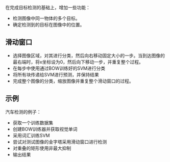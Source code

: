 在完成目标检测的基础上，增加一些功能：
- 检测图像中同一物体的多个目标。
- 确定检测到的目标在图像中的位置。

## 滑动窗口
- 选择图像区域，对其进行分类，然后向右移动固定大小的一步。当到达图像的最右端时，将x坐标设为0，然后向下移动一步，并重复整个过程。
- 在每步中使用通过BOW训练好的SVM进行分类
- 将所有块传递给SVM进行预测，并保持结果
- 完成整个图像的分类，缩放图像并重复整个滑动窗口的过程。

## 示例
汽车检测的例子：
- 获取一个训练数据集
- 创建BOW训练器并获取视觉单词
- 采用词汇训练SVM
- 尝试对测试图像的金字塔采用滑动窗口进行检测
- 对重叠的矩形使用非最大抑制
- 输出结果
